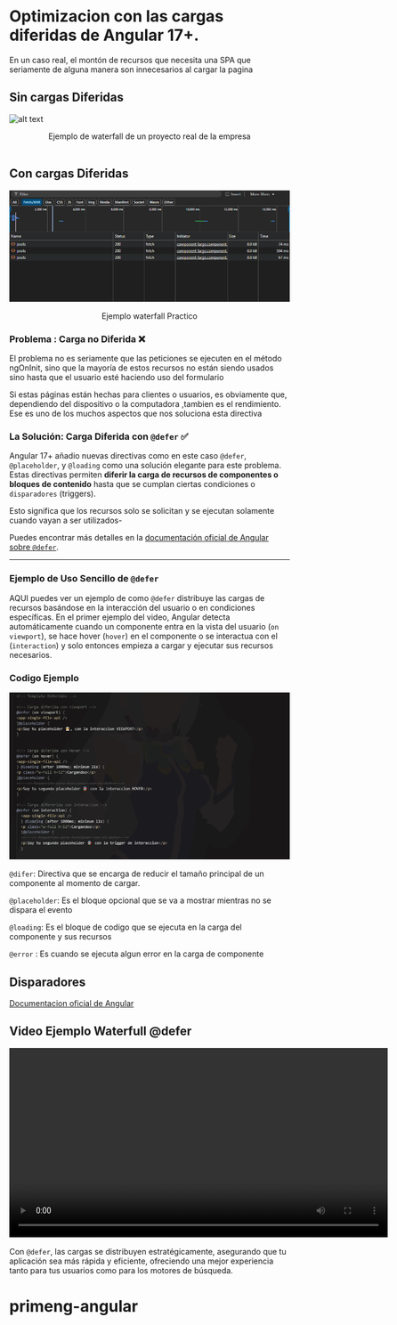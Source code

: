 # Optimizacion con las cargas diferidas de Angular 17+.


En un caso real, el montón de recursos que necesita una SPA que seriamente de alguna manera son innecesarios al cargar la pagina

## Sin cargas Diferidas

![alt text](image.png)
<center>Ejemplo de waterfall de un proyecto real de la empresa</center>

<br>

## Con cargas Diferidas

![](waterfoll.png)


<center>Ejemplo waterfall Practico</center>

### **Problema :  Carga no Diferida  ❌**

El problema no es seriamente que las peticiones se ejecuten en el método ngOnInit, sino que la mayoría de estos recursos no están siendo usados sino hasta que el usuario esté haciendo uso del formulario

Si estas páginas están hechas para clientes o usuarios, es obviamente que, dependiendo del dispositivo o la computadora ,tambien es el rendimiento. Ese es uno de los muchos aspectos que nos soluciona esta directiva


### **La Solución: Carga Diferida con `@defer` ✅**

Angular 17+ añadio nuevas directivas como en este caso `@defer`, `@placeholder`, y `@loading` como una solución elegante para este problema. Estas directivas permiten **diferir la carga de recursos de componentes o bloques de contenido** hasta que se cumplan ciertas condiciones o `disparadores` (triggers).

Esto significa que los recursos solo se solicitan y se ejecutan solamente cuando vayan a ser utilizados-

Puedes encontrar más detalles en la [documentación oficial de Angular sobre `@defer`](https://angular.dev/guide/templates/defer).

---

### **Ejemplo de Uso Sencillo de `@defer`**

AQUI puedes ver un ejemplo de como `@defer` distribuye las cargas de recursos basándose en la interacción del usuario o en condiciones específicas. En el primer ejemplo del video, Angular detecta automáticamente cuando un componente entra en la vista del usuario (`on viewport`), se hace hover (`hover`) en el componente o se interactua con el (`interaction`) y solo entonces empieza a cargar y ejecutar sus recursos necesarios.

### **Codigo Ejemplo**

![alt text](example.png)

`@difer`: Directiva que se encarga de reducir el tamaño principal de un componente al momento de cargar.

`@placeholder`: Es el bloque opcional que se va a mostrar mientras no se dispara el evento

`@loading`: Es el bloque de codigo que se ejecuta en la carga del componente y sus recursos

`@error` : Es cuando se ejecuta algun error en la carga de componente

## Disparadores


[Documentacion oficial de Angular](https://angular.dev/guide/templates/defer)



## **Video Ejemplo Waterfull @defer**

<video width="full" height="340" controls>
  <source src="recort.mp4" type="video/mp4">
</video>

Con `@defer`, las cargas se distribuyen estratégicamente, asegurando que tu aplicación sea más rápida y eficiente, ofreciendo una mejor experiencia tanto para tus usuarios como para los motores de búsqueda.


# primeng-angular
